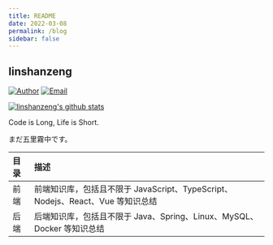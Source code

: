 ```yaml
---
title: README
date: 2022-03-08
permalink: /blog
sidebar: false
---
```


## linshanzeng

[![Author](https://img.shields.io/badge/author-linshanzeng-blue.svg?style=flat-square)](https://linshanzeng.github.io/blog) [![Email](https://img.shields.io/badge/Email%20me-me@2237618199@qq.com.com-green.svg?style=flat-square)](http://mail.qq.com/cgi-bin/qm_share?t=qm_mailme&email=WGpqa29uaWBpYWEYKSl2Ozc1)

[![linshanzeng's github stats](https://github-readme-stats.vercel.app/api?username=linshanzeng)](https://github.com/anuraghazra/github-readme-stats)

Code is Long, Life is Short.

まだ五里霧中です。

| 目录 | 描述                                                                           |
| :--- | :----------------------------------------------------------------------------- |
| 前端 | 前端知识库，包括且不限于 JavaScript、TypeScript、Nodejs、React、Vue 等知识总结 |
| 后端 | 后端知识库，包括且不限于 Java、Spring、Linux、MySQL、Docker 等知识总结         |
